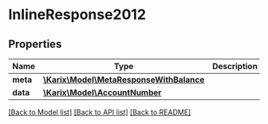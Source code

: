 # InlineResponse2012

## Properties
Name | Type | Description | Notes
------------ | ------------- | ------------- | -------------
**meta** | [**\Karix\Model\MetaResponseWithBalance**](MetaResponseWithBalance.md) |  | [optional] 
**data** | [**\Karix\Model\AccountNumber**](AccountNumber.md) |  | [optional] 

[[Back to Model list]](../README.md#documentation-for-models) [[Back to API list]](../README.md#documentation-for-api-endpoints) [[Back to README]](../README.md)



